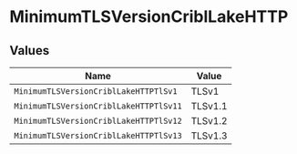 # MinimumTLSVersionCriblLakeHTTP


## Values

| Name                                   | Value                                  |
| -------------------------------------- | -------------------------------------- |
| `MinimumTLSVersionCriblLakeHTTPTlSv1`  | TLSv1                                  |
| `MinimumTLSVersionCriblLakeHTTPTlSv11` | TLSv1.1                                |
| `MinimumTLSVersionCriblLakeHTTPTlSv12` | TLSv1.2                                |
| `MinimumTLSVersionCriblLakeHTTPTlSv13` | TLSv1.3                                |
